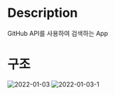# Description
GitHub API를 사용하여 검색하는 App

# 구조
![2022-01-03](https://user-images.githubusercontent.com/22321021/147909709-0dda475e-9b1c-4234-9e67-3d31d34b9d72.jpg)
![2022-01-03-1](https://user-images.githubusercontent.com/22321021/147912176-4a4f8bc5-10f9-4b99-aa81-801ea6d3fece.jpg)
